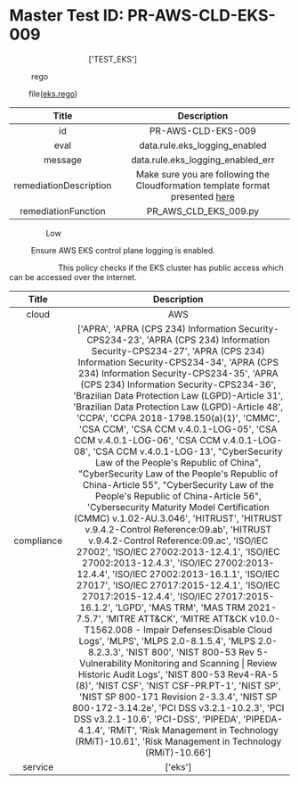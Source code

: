 



# Master Test ID: PR-AWS-CLD-EKS-009


***<font color="white">Master Snapshot Id:</font>*** ['TEST_EKS']

***<font color="white">type:</font>*** rego

***<font color="white">rule:</font>*** file([eks.rego])  
  
  
  
  

|Title|Description|
| :---: | :---: |
|id|PR-AWS-CLD-EKS-009|
|eval|data.rule.eks_logging_enabled|
|message|data.rule.eks_logging_enabled_err|
|remediationDescription|Make sure you are following the Cloudformation template format presented <a href='https://boto3.amazonaws.com/v1/documentation/api/latest/reference/services/eks.html#EKS.Client.describe_cluster' target='_blank'>here</a>|
|remediationFunction|PR_AWS_CLD_EKS_009.py|


***<font color="white">Severity:</font>*** Low

***<font color="white">Title:</font>*** Ensure AWS EKS control plane logging is enabled.

***<font color="white">Description:</font>*** This policy checks if the EKS cluster has public access which can be accessed over the internet.  
  
  

|Title|Description|
| :---: | :---: |
|cloud|AWS|
|compliance|['APRA', 'APRA (CPS 234) Information Security-CPS234-23', 'APRA (CPS 234) Information Security-CPS234-27', 'APRA (CPS 234) Information Security-CPS234-34', 'APRA (CPS 234) Information Security-CPS234-35', 'APRA (CPS 234) Information Security-CPS234-36', 'Brazilian Data Protection Law (LGPD)-Article 31', 'Brazilian Data Protection Law (LGPD)-Article 48', 'CCPA', 'CCPA 2018-1798.150(a)(1)', 'CMMC', 'CSA CCM', 'CSA CCM v.4.0.1-LOG-05', 'CSA CCM v.4.0.1-LOG-06', 'CSA CCM v.4.0.1-LOG-08', 'CSA CCM v.4.0.1-LOG-13', "CyberSecurity Law of the People's Republic of China", "CyberSecurity Law of the People's Republic of China-Article 55", "CyberSecurity Law of the People's Republic of China-Article 56", 'Cybersecurity Maturity Model Certification (CMMC) v.1.02-AU.3.046', 'HITRUST', 'HITRUST v.9.4.2-Control Reference:09.ab', 'HITRUST v.9.4.2-Control Reference:09.ac', 'ISO/IEC 27002', 'ISO/IEC 27002:2013-12.4.1', 'ISO/IEC 27002:2013-12.4.3', 'ISO/IEC 27002:2013-12.4.4', 'ISO/IEC 27002:2013-16.1.1', 'ISO/IEC 27017', 'ISO/IEC 27017:2015-12.4.1', 'ISO/IEC 27017:2015-12.4.4', 'ISO/IEC 27017:2015-16.1.2', 'LGPD', 'MAS TRM', 'MAS TRM 2021-7.5.7', 'MITRE ATT&CK', 'MITRE ATT&CK v10.0-T1562.008 - Impair Defenses:Disable Cloud Logs', 'MLPS', 'MLPS 2.0-8.1.5.4', 'MLPS 2.0-8.2.3.3', 'NIST 800', 'NIST 800-53 Rev 5-Vulnerability Monitoring and Scanning \| Review Historic Audit Logs', 'NIST 800-53 Rev4-RA-5 (8)', 'NIST CSF', 'NIST CSF-PR.PT-1', 'NIST SP', 'NIST SP 800-171 Revision 2-3.3.4', 'NIST SP 800-172-3.14.2e', 'PCI DSS v3.2.1-10.2.3', 'PCI DSS v3.2.1-10.6', 'PCI-DSS', 'PIPEDA', 'PIPEDA-4.1.4', 'RMiT', 'Risk Management in Technology (RMiT)-10.61', 'Risk Management in Technology (RMiT)-10.66']|
|service|['eks']|



[eks.rego]: https://github.com/prancer-io/prancer-compliance-test/tree/master/aws/cloud/eks.rego
